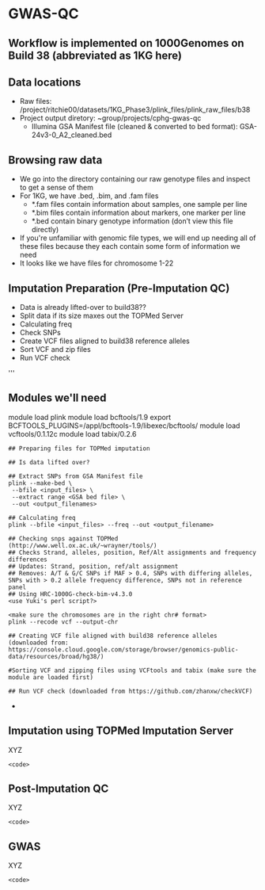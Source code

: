 # GWAS-QC
## Workflow is implemented on 1000Genomes on Build 38 (abbreviated as 1KG here)


## Data locations
* Raw files: /project/ritchie00/datasets/1KG_Phase3/plink_files/plink_raw_files/b38
* Project output diretory: ~group/projects/cphg-gwas-qc
  * Illumina GSA Manifest file (cleaned & converted to bed format): GSA-24v3-0_A2_cleaned.bed

## Browsing raw data
* We go into the directory containing our raw genotype files and inspect to get a sense of them
* For 1KG, we have .bed, .bim, and .fam files
  * *.fam files contain information about samples, one sample per line
  * *.bim files contain information about markers, one marker per line
  * *.bed contain binary genotype information (don’t view this file directly)
* If you're unfamiliar with genomic file types, we will end up needing all of these files because they each contain some form of information we need
* It looks like we have files for chromosome 1-22

## Imputation Preparation (Pre-Imputation QC)
* Data is already lifted-over to build38??
* Split data if its size maxes out the TOPMed Server
* Calculating freq
* Check SNPs 
* Create VCF files aligned to build38 reference alleles
* Sort VCF and zip files
* Run VCF check

'''
## Modules we'll need
module load plink
module load bcftools/1.9
export BCFTOOLS_PLUGINS=/appl/bcftools-1.9/libexec/bcftools/
module load vcftools/0.1.12c
module load tabix/0.2.6

```
## Preparing files for TOPMed imputation

## Is data lifted over?

## Extract SNPs from GSA Manifest file
plink --make-bed \
 --bfile <input_files> \
 --extract range <GSA bed file> \
 --out <output_filenames>

## Calculating freq
plink --bfile <input_files> --freq --out <output_filename>

## Checking snps against TOPMed
(http://www.well.ox.ac.uk/~wrayner/tools/)
## Checks Strand, alleles, position, Ref/Alt assignments and frequency differences
## Updates: Strand, position, ref/alt assignment
## Removes: A/T & G/C SNPs if MAF > 0.4, SNPs with differing alleles, SNPs with > 0.2 allele frequency difference, SNPs not in reference panel
## Using HRC-1000G-check-bim-v4.3.0
<use Yuki's perl script?>

<make sure the chromosomes are in the right chr# format>
plink --recode vcf --output-chr

## Creating VCF file aligned with build38 reference alleles (downloaded from: https://console.cloud.google.com/storage/browser/genomics-public-data/resources/broad/hg38/)

#Sorting VCF and zipping files using VCFtools and tabix (make sure the module are loaded first)

## Run VCF check (downloaded from https://github.com/zhanxw/checkVCF)

```
* 


## Imputation using TOPMed Imputation Server
XYZ

```
<code>
```

## Post-Imputation QC
XYZ
```
<code>
```

## GWAS
XYZ

```
<code>
```


